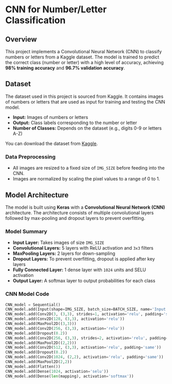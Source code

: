# CNN for Number/Letter Classification

## Overview

This project implements a Convolutional Neural Network (CNN) to classify numbers or letters from a Kaggle dataset. The model is trained to predict the correct class (number or letter) with a high level of accuracy, achieving **98% training accuracy** and **96.7% validation accuracy**.

## Dataset

The dataset used in this project is sourced from Kaggle. It contains images of numbers or letters that are used as input for training and testing the CNN model.

- **Input:** Images of numbers or letters
- **Output:** Class labels corresponding to the number or letter
- **Number of Classes:** Depends on the dataset (e.g., digits 0-9 or letters A-Z)
  
You can download the dataset from [Kaggle](https://www.kaggle.com).

### Data Preprocessing

- All images are resized to a fixed size of `IMG_SIZE` before feeding into the CNN.
- Images are normalized by scaling the pixel values to a range of 0 to 1.

## Model Architecture

The model is built using **Keras** with a **Convolutional Neural Network (CNN)** architecture. The architecture consists of multiple convolutional layers followed by max-pooling and dropout layers to prevent overfitting.

### Model Summary

- **Input Layer:** Takes images of size `IMG_SIZE`
- **Convolutional Layers:** 5 layers with ReLU activation and `3x3` filters
- **MaxPooling Layers:** 2 layers for down-sampling
- **Dropout Layers:** To prevent overfitting, dropout is applied after key layers
- **Fully Connected Layer:** 1 dense layer with `1024` units and SELU activation
- **Output Layer:** A softmax layer to output probabilities for each class

### CNN Model Code

```python
CNN_model = Sequential()
CNN_model.add(Input(shape=IMG_SIZE, batch_size=BATCH_SIZE, name='Input'))
CNN_model.add(Conv2D(3, (3,3), strides=1, activation='relu', padding='same'))
CNN_model.add(Conv2D(128, (3,3), activation='relu'))
CNN_model.add(MaxPool2D((3,3)))
CNN_model.add(Conv2D(256, (3,3), activation='relu'))
CNN_model.add(Dropout(0.2))
CNN_model.add(Conv2D(256, (3,3), strides=2, activation='relu', padding='same'))
CNN_model.add(MaxPool2D((2,2)))
CNN_model.add(Conv2D(512, (3,3), activation='relu', padding='same'))
CNN_model.add(Dropout(0.2))
CNN_model.add(Conv2D(1024, (2,2), activation='relu', padding='same'))
CNN_model.add(MaxPool2D(2,2))
CNN_model.add(Flatten())
CNN_model.add(Dense(1024, activation='selu'))
CNN_model.add(Dense(len(mapping), activation='softmax'))
